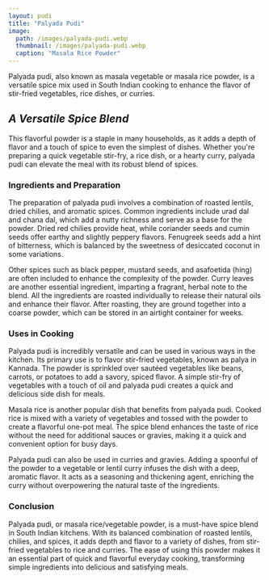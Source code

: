 ```yaml
---
layout: pudi
title: "Palyada Pudi"
image:
  path: /images/palyada-pudi.webp
  thumbnail: /images/palyada-pudi.webp
  caption: "Masala Rice Powder"
---
```


Palyada pudi, also known as masala vegetable or masala rice powder, is a versatile spice mix used in South Indian cooking to enhance the flavor of stir-fried vegetables, rice dishes, or curries.

## _A Versatile Spice Blend_

This flavorful powder is a staple in many households, as it adds a depth of flavor and a touch of spice to even the simplest of dishes. Whether you're preparing a quick vegetable stir-fry, a rice dish, or a hearty curry, palyada pudi can elevate the meal with its robust blend of spices.

### Ingredients and Preparation

The preparation of palyada pudi involves a combination of roasted lentils, dried chilies, and aromatic spices. Common ingredients include urad dal and chana dal, which add a nutty richness and serve as a base for the powder. Dried red chilies provide heat, while coriander seeds and cumin seeds offer earthy and slightly peppery flavors. Fenugreek seeds add a hint of bitterness, which is balanced by the sweetness of desiccated coconut in some variations.

Other spices such as black pepper, mustard seeds, and asafoetida (hing) are often included to enhance the complexity of the powder. Curry leaves are another essential ingredient, imparting a fragrant, herbal note to the blend. All the ingredients are roasted individually to release their natural oils and enhance their flavor. After roasting, they are ground together into a coarse powder, which can be stored in an airtight container for weeks.

### Uses in Cooking

Palyada pudi is incredibly versatile and can be used in various ways in the kitchen. Its primary use is to flavor stir-fried vegetables, known as palya in Kannada. The powder is sprinkled over sautéed vegetables like beans, carrots, or potatoes to add a savory, spiced flavor. A simple stir-fry of vegetables with a touch of oil and palyada pudi creates a quick and delicious side dish for meals.

Masala rice is another popular dish that benefits from palyada pudi. Cooked rice is mixed with a variety of vegetables and tossed with the powder to create a flavorful one-pot meal. The spice blend enhances the taste of rice without the need for additional sauces or gravies, making it a quick and convenient option for busy days.

Palyada pudi can also be used in curries and gravies. Adding a spoonful of the powder to a vegetable or lentil curry infuses the dish with a deep, aromatic flavor. It acts as a seasoning and thickening agent, enriching the curry without overpowering the natural taste of the ingredients.

### Conclusion

Palyada pudi, or masala rice/vegetable powder, is a must-have spice blend in South Indian kitchens. With its balanced combination of roasted lentils, chilies, and spices, it adds depth and flavor to a variety of dishes, from stir-fried vegetables to rice and curries. The ease of using this powder makes it an essential part of quick and flavorful everyday cooking, transforming simple ingredients into delicious and satisfying meals.

